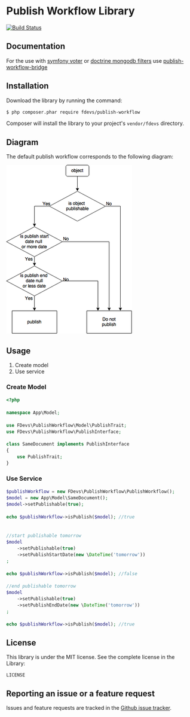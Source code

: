 Publish Workflow Library
========================

[![Build Status](https://travis-ci.org/4devs/publish-workflow.svg?branch=master)](https://travis-ci.org/4devs/publish-workflow)

Documentation
-------------

For the use with [symfony voter](http://symfony.com/doc/current/cookbook/security/voters.html) or [doctrine mongodb filters](http://doctrine-mongodb-odm.readthedocs.org/en/latest/reference/filters.html) use [publish-workflow-bridge](https://github.com/4devs/publish-workflow-bridge)

Installation
------------

Download the library by running the command:

``` bash
$ php composer.phar require fdevs/publish-workflow
```

Composer will install the library to your project's `vendor/fdevs` directory.


Diagram
-------
The default publish workflow corresponds to the following diagram:

![following diagram](following-diagram.png)

Usage
-----

1. Create model
2. Use service

### Create Model

```php
<?php

namespace App\Model;

use FDevs\PublishWorkflow\Model\PublishTrait;
use FDevs\PublishWorkflow\PublishInterface;

class SameDocument implements PublishInterface
{
    use PublishTrait;
}

```

### Use Service

```php
$publishWorkflow = new FDevs\PublishWorkflow\PublishWorkflow();
$model = new App\Model\SameDocument();
$model->setPublishable(true);

echo $publishWorkflow->isPublish($model); //true


//start publishable tomorrow
$model
    ->setPublishable(true)
    ->setPublishStartDate(new \DateTime('tomorrow'))
;

echo $publishWorkflow->isPublish($model); //false

//end publishable tomorrow
$model
    ->setPublishable(true)
    ->setPublishEndDate(new \DateTime('tomorrow'))
;

echo $publishWorkflow->isPublish($model); //true
```

License
-------

This library is under the MIT license. See the complete license in the Library:

    LICENSE

Reporting an issue or a feature request
---------------------------------------

Issues and feature requests are tracked in the [Github issue tracker](https://github.com/4devs/publish-workflow/issues).

